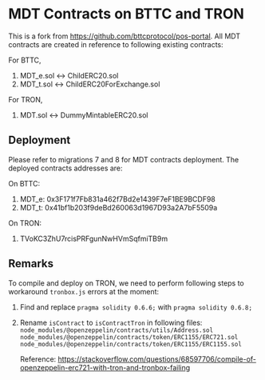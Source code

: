 # MDT Contracts on BTTC and TRON
This is a fork from https://github.com/bttcprotocol/pos-portal. All MDT contracts are created in reference to following existing contracts:

For BTTC,
1. MDT_e.sol <-> ChildERC20.sol
2. MDT_t.sol <-> ChildERC20ForExchange.sol

For TRON,
1. MDT.sol <-> DummyMintableERC20.sol

## Deployment
Please refer to migrations 7 and 8 for MDT contracts deployment. The deployed contracts addresses are:

On BTTC:
1. MDT_e: 0x3F171f7Fb831a462f7Bd2e1439F7eF1BE9BCDF98
2. MDT_t: 0x41bf1b203f9deBd260063d1967D93a2A7bF5509a

On TRON:
1. TVoKC3ZhU7rcisPRFgunNwHVmSqfmiTB9m

## Remarks
To compile and deploy on TRON, we need to perform following steps to workaround `tronbox.js` errors at the moment:
1. Find and replace `pragma solidity 0.6.6;` with `pragma solidity 0.6.8;`
2. Rename `isContract` to `isContractTron` in following files:
    `node_modules/@openzeppelin/contracts/utils/Address.sol`
    `node_modules/@openzeppelin/contracts/token/ERC1155/ERC721.sol`
    `node_modules/@openzeppelin/contracts/token/ERC1155/ERC1155.sol`

    Reference: https://stackoverflow.com/questions/68597706/compile-of-openzeppelin-erc721-with-tron-and-tronbox-failing